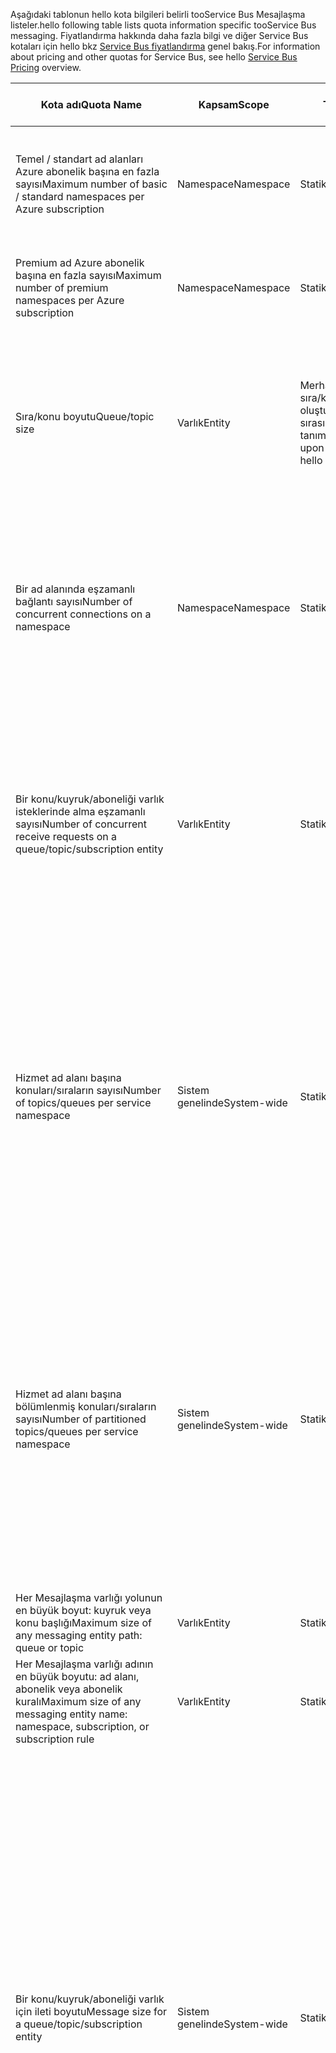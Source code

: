 <span data-ttu-id="c3a6e-101">Aşağıdaki tablonun hello kota bilgileri belirli tooService Bus Mesajlaşma listeler.</span><span class="sxs-lookup"><span data-stu-id="c3a6e-101">hello following table lists quota information specific tooService Bus messaging.</span></span> <span data-ttu-id="c3a6e-102">Fiyatlandırma hakkında daha fazla bilgi ve diğer Service Bus kotaları için hello bkz [Service Bus fiyatlandırma](https://azure.microsoft.com/pricing/details/service-bus/) genel bakış.</span><span class="sxs-lookup"><span data-stu-id="c3a6e-102">For information about pricing and other quotas for Service Bus, see hello [Service Bus Pricing](https://azure.microsoft.com/pricing/details/service-bus/) overview.</span></span>

| <span data-ttu-id="c3a6e-103">Kota adı</span><span class="sxs-lookup"><span data-stu-id="c3a6e-103">Quota Name</span></span> | <span data-ttu-id="c3a6e-104">Kapsam</span><span class="sxs-lookup"><span data-stu-id="c3a6e-104">Scope</span></span> | <span data-ttu-id="c3a6e-105">Tür</span><span class="sxs-lookup"><span data-stu-id="c3a6e-105">Type</span></span> | <span data-ttu-id="c3a6e-106">Aşıldığında davranışı</span><span class="sxs-lookup"><span data-stu-id="c3a6e-106">Behavior when exceeded</span></span> | <span data-ttu-id="c3a6e-107">Değer</span><span class="sxs-lookup"><span data-stu-id="c3a6e-107">Value</span></span> |
| --- | --- | --- | --- | --- |
| <span data-ttu-id="c3a6e-108">Temel / standart ad alanları Azure abonelik başına en fazla sayısı</span><span class="sxs-lookup"><span data-stu-id="c3a6e-108">Maximum number of basic / standard namespaces per Azure subscription</span></span> |<span data-ttu-id="c3a6e-109">Namespace</span><span class="sxs-lookup"><span data-stu-id="c3a6e-109">Namespace</span></span> |<span data-ttu-id="c3a6e-110">Statik</span><span class="sxs-lookup"><span data-stu-id="c3a6e-110">Static</span></span> |<span data-ttu-id="c3a6e-111">Ek temel / standart ad alanları için sonraki istekleri hello portal tarafından reddedilir.</span><span class="sxs-lookup"><span data-stu-id="c3a6e-111">Subsequent requests for additional basic / standard namespaces will be rejected by hello portal.</span></span> |<span data-ttu-id="c3a6e-112">100</span><span class="sxs-lookup"><span data-stu-id="c3a6e-112">100</span></span>|
| <span data-ttu-id="c3a6e-113">Premium ad Azure abonelik başına en fazla sayısı</span><span class="sxs-lookup"><span data-stu-id="c3a6e-113">Maximum number of premium namespaces per Azure subscription</span></span> |<span data-ttu-id="c3a6e-114">Namespace</span><span class="sxs-lookup"><span data-stu-id="c3a6e-114">Namespace</span></span> |<span data-ttu-id="c3a6e-115">Statik</span><span class="sxs-lookup"><span data-stu-id="c3a6e-115">Static</span></span> |<span data-ttu-id="c3a6e-116">Ek premium ad alanları için sonraki istekleri hello portal tarafından reddedilir.</span><span class="sxs-lookup"><span data-stu-id="c3a6e-116">Subsequent requests for additional premium namespaces will be rejected by hello portal.</span></span> |<span data-ttu-id="c3a6e-117">10</span><span class="sxs-lookup"><span data-stu-id="c3a6e-117">10</span></span> |
| <span data-ttu-id="c3a6e-118">Sıra/konu boyutu</span><span class="sxs-lookup"><span data-stu-id="c3a6e-118">Queue/topic size</span></span> |<span data-ttu-id="c3a6e-119">Varlık</span><span class="sxs-lookup"><span data-stu-id="c3a6e-119">Entity</span></span> |<span data-ttu-id="c3a6e-120">Merhaba sıra/konu oluşturma sırasında tanımlanır.</span><span class="sxs-lookup"><span data-stu-id="c3a6e-120">Defined upon creation of hello queue/topic.</span></span> |<span data-ttu-id="c3a6e-121">Gelen iletileri reddedilir ve bir özel durum kodu çağırma hello tarafından alınır.</span><span class="sxs-lookup"><span data-stu-id="c3a6e-121">Incoming messages will be rejected and an exception will be received by hello calling code.</span></span> |<span data-ttu-id="c3a6e-122">1, 2, 3, 4 veya 5 GB.</span><span class="sxs-lookup"><span data-stu-id="c3a6e-122">1, 2, 3, 4 or 5 GB.</span></span><br /><br /><span data-ttu-id="c3a6e-123">Varsa [bölümleme](../articles/service-bus-messaging/service-bus-partitioning.md) olan hello en büyük sıra/konu başlığı boyutu 80 GB etkinleştirilmiştir.</span><span class="sxs-lookup"><span data-stu-id="c3a6e-123">If [partitioning](../articles/service-bus-messaging/service-bus-partitioning.md) is enabled, hello maximum queue/topic size is 80 GB.</span></span> |
| <span data-ttu-id="c3a6e-124">Bir ad alanında eşzamanlı bağlantı sayısı</span><span class="sxs-lookup"><span data-stu-id="c3a6e-124">Number of concurrent connections on a namespace</span></span> |<span data-ttu-id="c3a6e-125">Namespace</span><span class="sxs-lookup"><span data-stu-id="c3a6e-125">Namespace</span></span> |<span data-ttu-id="c3a6e-126">Statik</span><span class="sxs-lookup"><span data-stu-id="c3a6e-126">Static</span></span> |<span data-ttu-id="c3a6e-127">Sonraki istekleri için ek bağlantıları reddedilir ve bir özel durum kodu çağırma hello tarafından alınır.</span><span class="sxs-lookup"><span data-stu-id="c3a6e-127">Subsequent requests for additional connections will be rejected and an exception will be received by hello calling code.</span></span> <span data-ttu-id="c3a6e-128">REST işlemlerini eşzamanlı TCP bağlantılarını doğru sayılmaz.</span><span class="sxs-lookup"><span data-stu-id="c3a6e-128">REST operations do not count towards concurrent TCP connections.</span></span> |<span data-ttu-id="c3a6e-129">NetMessaging: 1.000</span><span class="sxs-lookup"><span data-stu-id="c3a6e-129">NetMessaging: 1,000</span></span><br /><br /><span data-ttu-id="c3a6e-130">AMQP: 5.000</span><span class="sxs-lookup"><span data-stu-id="c3a6e-130">AMQP: 5,000</span></span> |
| <span data-ttu-id="c3a6e-131">Bir konu/kuyruk/aboneliği varlık isteklerinde alma eşzamanlı sayısı</span><span class="sxs-lookup"><span data-stu-id="c3a6e-131">Number of concurrent receive requests on a queue/topic/subscription entity</span></span> |<span data-ttu-id="c3a6e-132">Varlık</span><span class="sxs-lookup"><span data-stu-id="c3a6e-132">Entity</span></span> |<span data-ttu-id="c3a6e-133">Statik</span><span class="sxs-lookup"><span data-stu-id="c3a6e-133">Static</span></span> |<span data-ttu-id="c3a6e-134">Sonraki alma isteği reddedilir ve bir özel durum kodu çağırma hello tarafından alınır.</span><span class="sxs-lookup"><span data-stu-id="c3a6e-134">Subsequent receive requests will be rejected and an exception will be received by hello calling code.</span></span> <span data-ttu-id="c3a6e-135">Bu kota birleştirilmiş toohello uygulanır eşzamanlı sayısı alma işlemlerinin bir konuyla ilgili tüm abonelikleri arasında.</span><span class="sxs-lookup"><span data-stu-id="c3a6e-135">This quota applies toohello combined number of concurrent receive operations across all subscriptions on a topic.</span></span> |<span data-ttu-id="c3a6e-136">5,000</span><span class="sxs-lookup"><span data-stu-id="c3a6e-136">5,000</span></span> |
| <span data-ttu-id="c3a6e-137">Hizmet ad alanı başına konuları/sıraların sayısı</span><span class="sxs-lookup"><span data-stu-id="c3a6e-137">Number of topics/queues per service namespace</span></span> |<span data-ttu-id="c3a6e-138">Sistem genelinde</span><span class="sxs-lookup"><span data-stu-id="c3a6e-138">System-wide</span></span> |<span data-ttu-id="c3a6e-139">Statik</span><span class="sxs-lookup"><span data-stu-id="c3a6e-139">Static</span></span> |<span data-ttu-id="c3a6e-140">Yeni konu veya hello hizmet ad alanında kuyruk oluşturma sonraki istekleri kabul edilmeyecek.</span><span class="sxs-lookup"><span data-stu-id="c3a6e-140">Subsequent requests for creation of a new topic or queue on hello service namespace will be rejected.</span></span> <span data-ttu-id="c3a6e-141">Merhaba yapılandırdıysanız sonuç olarak, [Azure portal][Azure portal], bir hata iletisi oluşturulur.</span><span class="sxs-lookup"><span data-stu-id="c3a6e-141">As a result, if configured through hello [Azure portal][Azure portal], an error message will be generated.</span></span> <span data-ttu-id="c3a6e-142">Merhaba yönetim API'si çağırdıysanız, bir özel durum kodu çağırma hello tarafından alınır.</span><span class="sxs-lookup"><span data-stu-id="c3a6e-142">If called from hello management API, an exception will be received by hello calling code.</span></span> |<span data-ttu-id="c3a6e-143">10,000</span><span class="sxs-lookup"><span data-stu-id="c3a6e-143">10,000</span></span><br /><br /><span data-ttu-id="c3a6e-144">Merhaba toplam sayısı konuları artı hizmet ad alanı kuyruklarda küçük veya buna eşit olmalıdır too10, 000.</span><span class="sxs-lookup"><span data-stu-id="c3a6e-144">hello total number of topics plus queues in a service namespace must be less than or equal too10,000.</span></span><br/><span data-ttu-id="c3a6e-145">Tüm varlıklar bölümlenir gibi geçerli tooPremium değil.</span><span class="sxs-lookup"><span data-stu-id="c3a6e-145">This is not applicable tooPremium as all entities are partitioned.</span></span> |
| <span data-ttu-id="c3a6e-146">Hizmet ad alanı başına bölümlenmiş konuları/sıraların sayısı</span><span class="sxs-lookup"><span data-stu-id="c3a6e-146">Number of partitioned topics/queues per service namespace</span></span> |<span data-ttu-id="c3a6e-147">Sistem genelinde</span><span class="sxs-lookup"><span data-stu-id="c3a6e-147">System-wide</span></span> |<span data-ttu-id="c3a6e-148">Statik</span><span class="sxs-lookup"><span data-stu-id="c3a6e-148">Static</span></span> |<span data-ttu-id="c3a6e-149">Yeni bölümlenmiş konu veya hello hizmet ad alanında kuyruk oluşturma sonraki istekleri kabul edilmeyecek.</span><span class="sxs-lookup"><span data-stu-id="c3a6e-149">Subsequent requests for creation of a new partitioned topic or queue on hello service namespace will be rejected.</span></span> <span data-ttu-id="c3a6e-150">Merhaba yapılandırdıysanız sonuç olarak, [Azure portal][Azure portal], bir hata iletisi oluşturulur.</span><span class="sxs-lookup"><span data-stu-id="c3a6e-150">As a result, if configured through hello [Azure portal][Azure portal], an error message will be generated.</span></span> <span data-ttu-id="c3a6e-151">API, Hello yönetimden çağrıldıklarında bir **QuotaExceededException** özel durum kodu çağırma hello tarafından alınan.</span><span class="sxs-lookup"><span data-stu-id="c3a6e-151">If called from hello management API, a **QuotaExceededException** exception will be received by hello calling code.</span></span> |<span data-ttu-id="c3a6e-152">Temel ve standart katmanları - 100</span><span class="sxs-lookup"><span data-stu-id="c3a6e-152">Basic and Standard Tiers - 100</span></span><br /><span data-ttu-id="c3a6e-153">[Premium](../articles/service-bus-messaging/service-bus-premium-messaging.md) -1.000 (her Mesajlaşma birimi)</span><span class="sxs-lookup"><span data-stu-id="c3a6e-153">[Premium](../articles/service-bus-messaging/service-bus-premium-messaging.md) - 1,000 (per messaging unit)</span></span><br/><br /><span data-ttu-id="c3a6e-154">Ad alanı başına 10.000 varlıkların hello kota doğrultusunda her bölümlenmiş kuyruk veya konu sayar.</span><span class="sxs-lookup"><span data-stu-id="c3a6e-154">Each partitioned queue or topic counts towards hello quota of 10,000 entities per namespace.</span></span> |
| <span data-ttu-id="c3a6e-155">Her Mesajlaşma varlığı yolunun en büyük boyut: kuyruk veya konu başlığı</span><span class="sxs-lookup"><span data-stu-id="c3a6e-155">Maximum size of any messaging entity path: queue or topic</span></span> |<span data-ttu-id="c3a6e-156">Varlık</span><span class="sxs-lookup"><span data-stu-id="c3a6e-156">Entity</span></span> |<span data-ttu-id="c3a6e-157">Statik</span><span class="sxs-lookup"><span data-stu-id="c3a6e-157">Static</span></span> |- |<span data-ttu-id="c3a6e-158">260 karakter</span><span class="sxs-lookup"><span data-stu-id="c3a6e-158">260 characters</span></span> |
| <span data-ttu-id="c3a6e-159">Her Mesajlaşma varlığı adının en büyük boyutu: ad alanı, abonelik veya abonelik kuralı</span><span class="sxs-lookup"><span data-stu-id="c3a6e-159">Maximum size of any messaging entity name: namespace, subscription, or subscription rule</span></span> |<span data-ttu-id="c3a6e-160">Varlık</span><span class="sxs-lookup"><span data-stu-id="c3a6e-160">Entity</span></span> |<span data-ttu-id="c3a6e-161">Statik</span><span class="sxs-lookup"><span data-stu-id="c3a6e-161">Static</span></span> |- |<span data-ttu-id="c3a6e-162">50 karakter</span><span class="sxs-lookup"><span data-stu-id="c3a6e-162">50 characters</span></span> |
| <span data-ttu-id="c3a6e-163">Bir konu/kuyruk/aboneliği varlık için ileti boyutu</span><span class="sxs-lookup"><span data-stu-id="c3a6e-163">Message size for a queue/topic/subscription entity</span></span> |<span data-ttu-id="c3a6e-164">Sistem genelinde</span><span class="sxs-lookup"><span data-stu-id="c3a6e-164">System-wide</span></span> |<span data-ttu-id="c3a6e-165">Statik</span><span class="sxs-lookup"><span data-stu-id="c3a6e-165">Static</span></span> |<span data-ttu-id="c3a6e-166">Bu kotalar aşan gelen iletileri reddedilir ve bir özel durum kodu çağırma hello tarafından alınır.</span><span class="sxs-lookup"><span data-stu-id="c3a6e-166">Incoming messages that exceed these quotas will be rejected and an exception will be received by hello calling code.</span></span> |<span data-ttu-id="c3a6e-167">Maksimum ileti boyutu: 256KB ([standart katmanı](../articles/service-bus-messaging/service-bus-premium-messaging.md)) / 1MB ([Premium katmanı](../articles/service-bus-messaging/service-bus-premium-messaging.md)).</span><span class="sxs-lookup"><span data-stu-id="c3a6e-167">Maximum message size: 256KB ([Standard tier](../articles/service-bus-messaging/service-bus-premium-messaging.md)) / 1MB ([Premium tier](../articles/service-bus-messaging/service-bus-premium-messaging.md)).</span></span> <br /><br /><span data-ttu-id="c3a6e-168">**Not** toosystem yükü, bu sınır genellikle biraz daha azdır.</span><span class="sxs-lookup"><span data-stu-id="c3a6e-168">**Note** Due toosystem overhead, this limit is usually slightly less.</span></span><br /><br /><span data-ttu-id="c3a6e-169">En fazla üstbilgi boyutu: 64KB</span><span class="sxs-lookup"><span data-stu-id="c3a6e-169">Maximum header size: 64KB</span></span><br /><br /><span data-ttu-id="c3a6e-170">Özellik paketi üstbilgi özelliklerinde sayısı: **bayt/int MaxValue**</span><span class="sxs-lookup"><span data-stu-id="c3a6e-170">Maximum number of header properties in property bag: **byte/int.MaxValue**</span></span><br /><br /><span data-ttu-id="c3a6e-171">Özellik paketi özellik üst sınırı: açık bir sınırlama yoktur.</span><span class="sxs-lookup"><span data-stu-id="c3a6e-171">Maximum size of property in property bag: No explicit limit.</span></span> <span data-ttu-id="c3a6e-172">En fazla üstbilgi boyutu sınırlıdır.</span><span class="sxs-lookup"><span data-stu-id="c3a6e-172">Limited by maximum header size.</span></span> |
| <span data-ttu-id="c3a6e-173">Bir konu/kuyruk/aboneliği varlık için ileti özelliği boyutu</span><span class="sxs-lookup"><span data-stu-id="c3a6e-173">Message property size for a queue/topic/subscription entity</span></span> |<span data-ttu-id="c3a6e-174">Sistem genelinde</span><span class="sxs-lookup"><span data-stu-id="c3a6e-174">System-wide</span></span> |<span data-ttu-id="c3a6e-175">Statik</span><span class="sxs-lookup"><span data-stu-id="c3a6e-175">Static</span></span> |<span data-ttu-id="c3a6e-176">A **SerializationException** özel durum oluşturulur.</span><span class="sxs-lookup"><span data-stu-id="c3a6e-176">A **SerializationException** exception is generated.</span></span> |<span data-ttu-id="c3a6e-177">İleti boyutu üst sınırı özelliği her bir özellik için 32 K'dır.</span><span class="sxs-lookup"><span data-stu-id="c3a6e-177">Maximum message property size for each property is 32K.</span></span> <span data-ttu-id="c3a6e-178">Tüm özellikleri toplam boyutu 64 K aşamaz.</span><span class="sxs-lookup"><span data-stu-id="c3a6e-178">Cumulative size of all properties cannot exceed 64K.</span></span> <span data-ttu-id="c3a6e-179">Bu toohello tüm hello üstbilgisinin geçerlidir [BrokeredMessage](https://msdn.microsoft.com/library/microsoft.servicebus.messaging.brokeredmessage.aspx), her ikisi de olan kullanıcı özelliklerinin yanı sıra Sistem Özellikleri (gibi [SequenceNumber](https://msdn.microsoft.com/library/microsoft.servicebus.messaging.brokeredmessage.sequencenumber.aspx), [etiket](https://msdn.microsoft.com/library/microsoft.servicebus.messaging.brokeredmessage.label.aspx), [ MessageID](https://msdn.microsoft.com/library/microsoft.servicebus.messaging.brokeredmessage.messageid.aspx), vb.).</span><span class="sxs-lookup"><span data-stu-id="c3a6e-179">This applies toohello entire header of hello [BrokeredMessage](https://msdn.microsoft.com/library/microsoft.servicebus.messaging.brokeredmessage.aspx), which has both user properties as well as system properties (such as [SequenceNumber](https://msdn.microsoft.com/library/microsoft.servicebus.messaging.brokeredmessage.sequencenumber.aspx), [Label](https://msdn.microsoft.com/library/microsoft.servicebus.messaging.brokeredmessage.label.aspx), [MessageId](https://msdn.microsoft.com/library/microsoft.servicebus.messaging.brokeredmessage.messageid.aspx), and so on).</span></span> |
| <span data-ttu-id="c3a6e-180">Konu başına abonelik sayısı</span><span class="sxs-lookup"><span data-stu-id="c3a6e-180">Number of subscriptions per topic</span></span> |<span data-ttu-id="c3a6e-181">Sistem genelinde</span><span class="sxs-lookup"><span data-stu-id="c3a6e-181">System-wide</span></span> |<span data-ttu-id="c3a6e-182">Statik</span><span class="sxs-lookup"><span data-stu-id="c3a6e-182">Static</span></span> |<span data-ttu-id="c3a6e-183">Merhaba konu için ek abonelik oluşturmak için sonraki istekleri kabul edilmeyecek.</span><span class="sxs-lookup"><span data-stu-id="c3a6e-183">Subsequent requests for creating additional subscriptions for hello topic will be rejected.</span></span> <span data-ttu-id="c3a6e-184">Sonuç olarak, hello Portalı aracılığıyla yapılandırdıysanız, bir hata iletisi gösterilir.</span><span class="sxs-lookup"><span data-stu-id="c3a6e-184">As a result, if configured through hello portal, an error message will be shown.</span></span> <span data-ttu-id="c3a6e-185">Merhaba Yönetimi API'SİNDEN çağrıldıklarında bir özel durum kodu çağırma hello tarafından alınır.</span><span class="sxs-lookup"><span data-stu-id="c3a6e-185">If called from hello management API an exception will be received by hello calling code.</span></span> |<span data-ttu-id="c3a6e-186">2,000</span><span class="sxs-lookup"><span data-stu-id="c3a6e-186">2,000</span></span> |
| <span data-ttu-id="c3a6e-187">Konu başına SQL filtresi sayısı</span><span class="sxs-lookup"><span data-stu-id="c3a6e-187">Number of SQL filters per topic</span></span> |<span data-ttu-id="c3a6e-188">Sistem genelinde</span><span class="sxs-lookup"><span data-stu-id="c3a6e-188">System-wide</span></span> |<span data-ttu-id="c3a6e-189">Statik</span><span class="sxs-lookup"><span data-stu-id="c3a6e-189">Static</span></span> |<span data-ttu-id="c3a6e-190">Merhaba konuyla ilgili ek filtreler oluşturulması için sonraki istekleri reddedilir ve bir özel durum kodu çağırma hello tarafından alınır.</span><span class="sxs-lookup"><span data-stu-id="c3a6e-190">Subsequent requests for creation of additional filters on hello topic will be rejected and an exception will be received by hello calling code.</span></span> |<span data-ttu-id="c3a6e-191">2,000</span><span class="sxs-lookup"><span data-stu-id="c3a6e-191">2,000</span></span> |
| <span data-ttu-id="c3a6e-192">Konu başına bağıntı filtresi sayısı</span><span class="sxs-lookup"><span data-stu-id="c3a6e-192">Number of correlation filters per topic</span></span> |<span data-ttu-id="c3a6e-193">Sistem genelinde</span><span class="sxs-lookup"><span data-stu-id="c3a6e-193">System-wide</span></span> |<span data-ttu-id="c3a6e-194">Statik</span><span class="sxs-lookup"><span data-stu-id="c3a6e-194">Static</span></span> |<span data-ttu-id="c3a6e-195">Merhaba konuyla ilgili ek filtreler oluşturulması için sonraki istekleri reddedilir ve bir özel durum kodu çağırma hello tarafından alınır.</span><span class="sxs-lookup"><span data-stu-id="c3a6e-195">Subsequent requests for creation of additional filters on hello topic will be rejected and an exception will be received by hello calling code.</span></span> |<span data-ttu-id="c3a6e-196">100,000</span><span class="sxs-lookup"><span data-stu-id="c3a6e-196">100,000</span></span> |
| <span data-ttu-id="c3a6e-197">SQL filtreleri/Eylemler boyutu</span><span class="sxs-lookup"><span data-stu-id="c3a6e-197">Size of SQL filters/actions</span></span> |<span data-ttu-id="c3a6e-198">Sistem genelinde</span><span class="sxs-lookup"><span data-stu-id="c3a6e-198">System-wide</span></span> |<span data-ttu-id="c3a6e-199">Statik</span><span class="sxs-lookup"><span data-stu-id="c3a6e-199">Static</span></span> |<span data-ttu-id="c3a6e-200">Ek filtreler oluşturulması için sonraki istekleri reddedilir ve bir özel durum kodu çağırma hello tarafından alınır.</span><span class="sxs-lookup"><span data-stu-id="c3a6e-200">Subsequent requests for creation of additional filters will be rejected and an exception will be received by hello calling code.</span></span> |<span data-ttu-id="c3a6e-201">Filtre koşulu dizenin en fazla uzunluğu: 1024 (1K).</span><span class="sxs-lookup"><span data-stu-id="c3a6e-201">Maximum length of filter condition string: 1024 (1K).</span></span><br /><br /><span data-ttu-id="c3a6e-202">Kural eylemi dizenin en fazla uzunluğu: 1024 (1K).</span><span class="sxs-lookup"><span data-stu-id="c3a6e-202">Maximum length of rule action string: 1024 (1K).</span></span><br /><br /><span data-ttu-id="c3a6e-203">İfadeler kural eylemi başına en fazla: 32.</span><span class="sxs-lookup"><span data-stu-id="c3a6e-203">Maximum number of expressions per rule action: 32.</span></span> |
| <span data-ttu-id="c3a6e-204">Sayısı [Rootmanagesharedaccesskey](https://msdn.microsoft.com/library/azure/microsoft.servicebus.messaging.sharedaccessauthorizationrule.aspx) her ad alanı, kuyruk veya konu kuralları</span><span class="sxs-lookup"><span data-stu-id="c3a6e-204">Number of [SharedAccessAuthorizationRule](https://msdn.microsoft.com/library/azure/microsoft.servicebus.messaging.sharedaccessauthorizationrule.aspx) rules per namespace, queue, or topic</span></span> |<span data-ttu-id="c3a6e-205">Varlık, ad alanı</span><span class="sxs-lookup"><span data-stu-id="c3a6e-205">Entity, namespace</span></span> |<span data-ttu-id="c3a6e-206">Statik</span><span class="sxs-lookup"><span data-stu-id="c3a6e-206">Static</span></span> |<span data-ttu-id="c3a6e-207">Ek kuralları oluşturulması için sonraki istekleri reddedilir ve bir özel durum kodu çağırma hello tarafından alınır.</span><span class="sxs-lookup"><span data-stu-id="c3a6e-207">Subsequent requests for creation of additional rules will be rejected and an exception will be received by hello calling code.</span></span> |<span data-ttu-id="c3a6e-208">En fazla kural sayısı: 12.</span><span class="sxs-lookup"><span data-stu-id="c3a6e-208">Maximum number of rules: 12.</span></span> <br /><br /> <span data-ttu-id="c3a6e-209">Bir hizmet veri yolu ad alanı üzerinde yapılandırılmış olan kurallar tooall kuyrukları ve konularından bu ad alanındaki uygulanır.</span><span class="sxs-lookup"><span data-stu-id="c3a6e-209">Rules that are configured on a Service Bus namespace apply tooall queues and topics in that namespace.</span></span> |

[Azure portal]: https://portal.azure.com